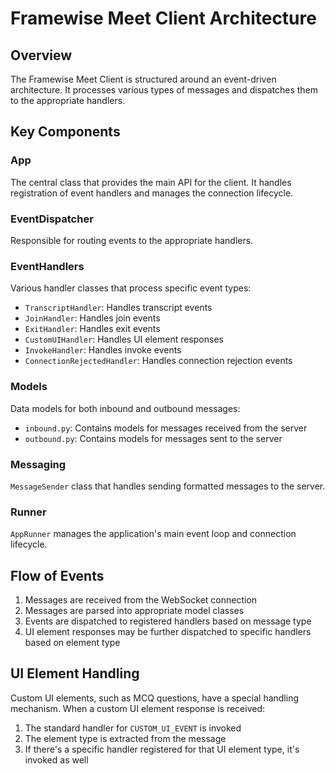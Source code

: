 # Framewise Meet Client Architecture

## Overview

The Framewise Meet Client is structured around an event-driven architecture. It processes various types of messages and dispatches them to the appropriate handlers.

## Key Components

### App
The central class that provides the main API for the client. It handles registration of event handlers and manages the connection lifecycle.

### EventDispatcher
Responsible for routing events to the appropriate handlers.

### EventHandlers
Various handler classes that process specific event types:
- `TranscriptHandler`: Handles transcript events
- `JoinHandler`: Handles join events
- `ExitHandler`: Handles exit events
- `CustomUIHandler`: Handles UI element responses
- `InvokeHandler`: Handles invoke events
- `ConnectionRejectedHandler`: Handles connection rejection events

### Models
Data models for both inbound and outbound messages:
- `inbound.py`: Contains models for messages received from the server
- `outbound.py`: Contains models for messages sent to the server

### Messaging
`MessageSender` class that handles sending formatted messages to the server.

### Runner
`AppRunner` manages the application's main event loop and connection lifecycle.

## Flow of Events

1. Messages are received from the WebSocket connection
2. Messages are parsed into appropriate model classes
3. Events are dispatched to registered handlers based on message type
4. UI element responses may be further dispatched to specific handlers based on element type

## UI Element Handling

Custom UI elements, such as MCQ questions, have a special handling mechanism. When a custom UI element response is received:
1. The standard handler for `CUSTOM_UI_EVENT` is invoked
2. The element type is extracted from the message
3. If there's a specific handler registered for that UI element type, it's invoked as well
